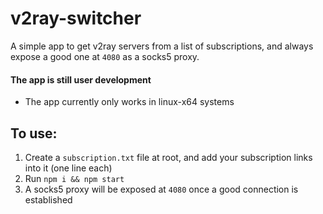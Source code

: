 # v2ray-switcher
A simple app to get v2ray servers from a list of subscriptions, and always expose a good one at `4080` as a socks5 proxy.

#### The app is still user development
- The app currently only works in linux-x64 systems

## To use:

 1. Create a `subscription.txt` file at root, and add your subscription links into it (one line each)
 2. Run `npm i && npm start`
 3. A socks5 proxy will be exposed at `4080` once a good connection is established
